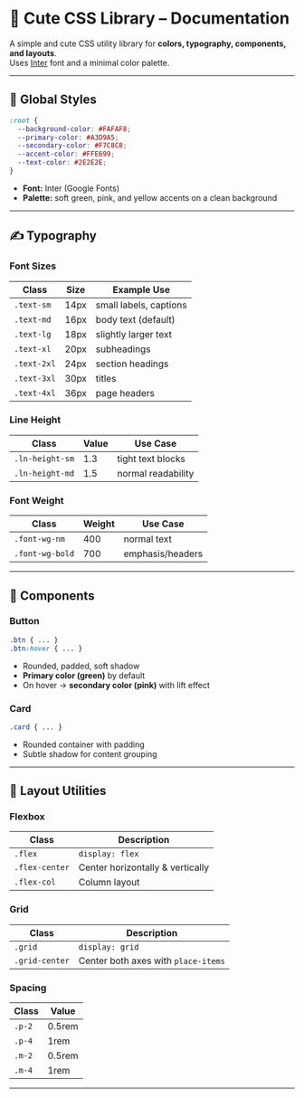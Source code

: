 # 🎨 Cute CSS Library – Documentation

A simple and cute CSS utility library for **colors, typography, components, and layouts**.  
Uses [Inter](https://fonts.google.com/specimen/Inter) font and a minimal color palette.  

---

## 🌈 Global Styles
```css
:root {
  --background-color: #FAFAF8;
  --primary-color: #A3D9A5;
  --secondary-color: #F7C8C8;
  --accent-color: #FFE699;
  --text-color: #2E2E2E;
}
```

- **Font:** Inter (Google Fonts)  
- **Palette:** soft green, pink, and yellow accents on a clean background  

---

## ✍️ Typography

### Font Sizes
| Class       | Size   | Example Use           |
|-------------|--------|-----------------------|
| `.text-sm`  | 14px   | small labels, captions |
| `.text-md`  | 16px   | body text (default)   |
| `.text-lg`  | 18px   | slightly larger text  |
| `.text-xl`  | 20px   | subheadings           |
| `.text-2xl` | 24px   | section headings      |
| `.text-3xl` | 30px   | titles                |
| `.text-4xl` | 36px   | page headers          |

### Line Height
| Class          | Value | Use Case              |
|----------------|-------|-----------------------|
| `.ln-height-sm`| 1.3   | tight text blocks     |
| `.ln-height-md`| 1.5   | normal readability    |

### Font Weight
| Class           | Weight | Use Case        |
|-----------------|--------|-----------------|
| `.font-wg-nm`   | 400    | normal text     |
| `.font-wg-bold` | 700    | emphasis/headers|

---

## 🧩 Components

### Button
```css
.btn { ... }
.btn:hover { ... }
```
- Rounded, padded, soft shadow  
- **Primary color (green)** by default  
- On hover → **secondary color (pink)** with lift effect  

### Card
```css
.card { ... }
```
- Rounded container with padding  
- Subtle shadow for content grouping  

---

## 📐 Layout Utilities

### Flexbox
| Class          | Description                          |
|----------------|--------------------------------------|
| `.flex`        | `display: flex`                     |
| `.flex-center` | Center horizontally & vertically    |
| `.flex-col`    | Column layout                       |

### Grid
| Class          | Description                          |
|----------------|--------------------------------------|
| `.grid`        | `display: grid`                     |
| `.grid-center` | Center both axes with `place-items` |

### Spacing
| Class  | Value   |
|--------|---------|
| `.p-2` | 0.5rem  |
| `.p-4` | 1rem    |
| `.m-2` | 0.5rem  |
| `.m-4` | 1rem    |

---
